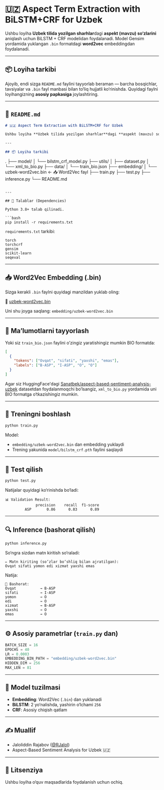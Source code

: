 # 🇺🇿 Aspect Term Extraction with BiLSTM+CRF for Uzbek

Ushbu loyiha **Uzbek tilida yozilgan sharhlar**dagi **aspekt (mavzu) so‘zlarini** aniqlash uchun BiLSTM + CRF modelidan foydalanadi. Model Gensim yordamida yuklangan `.bin` formatdagi **word2vec** embeddingdan foydalanadi.

---

## 📦 Loyiha tarkibi

Ajoyib, endi sizga `README.md` faylini tayyorlab beraman — barcha bosqichlar, tavsiyalar va `.bin` fayl manbasi bilan to‘liq hujjatli ko‘rinishda. Quyidagi faylni loyihangizning **asosiy papkasiga** joylashtiring.

---

## 📄 `README.md`

```markdown
# 🇺🇿 Aspect Term Extraction with BiLSTM+CRF for Uzbek

Ushbu loyiha **Uzbek tilida yozilgan sharhlar**dagi **aspekt (mavzu) so‘zlarini** aniqlash uchun BiLSTM + CRF modelidan foydalanadi. Model Gensim yordamida yuklangan `.bin` formatdagi **word2vec** embeddingdan foydalanadi.

---

## 📦 Loyiha tarkibi

```

.
├── model/
│   └── bilstm\_crf\_model.py
├── utils/
│   ├── dataset.py
│   └── xml\_to\_bio.py
├── data/
│   └── train\_bio.json
├── embedding/
│   └── uzbek-word2vec.bin  ← 📥 Word2Vec fayl
├── train.py
├── test.py
├── inference.py
└── README.md

````

---

## 🔧 Talablar (Dependencies)

Python 3.8+ talab qilinadi.

```bash
pip install -r requirements.txt
````

`requirements.txt` tarkibi:

```text
torch
torchcrf
gensim
scikit-learn
seqeval
```

---

## 📥 Word2Vec Embedding (.bin)

Sizga kerakli `.bin` faylni quyidagi manzildan yuklab oling:

📎 [uzbek-word2vec.bin](https://github.com/RJalol/uzbek-sentiment-analysis-GCNN/blob/main/embedding/uzbek-word2vec.bin)

Uni shu joyga saqlang: `embedding/uzbek-word2vec.bin`

---

## 🧾 Ma’lumotlarni tayyorlash

Yoki siz `train_bio.json` faylini o’zingiz yaratishingiz mumkin BIO formatda:

```json
[
  {
    "tokens": ["Ovqat", "sifati", "yaxshi", "emas"],
    "labels": ["B-ASP", "I-ASP", "O", "O"]
  }
]
```

Agar siz HuggingFace'dagi [Sanatbek/aspect-based-sentiment-analysis-uzbek](https://huggingface.co/datasets/Sanatbek/aspect-based-sentiment-analysis-uzbek) datasetdan foydalanmoqchi bo‘lsangiz, `xml_to_bio.py` yordamida uni BIO formatga o‘tkazishingiz mumkin.

---

## 🚀 Treningni boshlash

```bash
python train.py
```

Model:

* `embedding/uzbek-word2vec.bin` dan embedding yuklaydi
* Trening yakunida `model/bilstm_crf.pth` faylini saqlaydi

---

## 🧪 Test qilish

```bash
python test.py
```

Natijalar quyidagi ko‘rinishda bo‘ladi:

```text
📊 Validation Result:
              precision    recall  f1-score   
         ASP       0.86      0.83      0.89      
```

---

## 🔍 Inference (bashorat qilish)

```bash
python inference.py
```

So‘ngra sizdan matn kiritish so‘raladi:

```text
✏️ Matn kiriting (so‘zlar bo‘shliq bilan ajratilgan):
Ovqat sifati yomon edi xizmat yaxshi emas
```

Natija:

```text
📌 Bashorat:
Ovqat           → B-ASP
sifati          → I-ASP
yomon           → O
edi             → O
xizmat          → B-ASP
yaxshi          → O
emas            → O
```

---

## ⚙️ Asosiy parametrlar (`train.py` dan)

```python
BATCH_SIZE = 16
EPOCHS = 40
LR = 0.0003
EMBEDDING_BIN_PATH = "embedding/uzbek-word2vec.bin"
HIDDEN_DIM = 256
MAX_LEN = 81
```

---

## 🧠 Model tuzilmasi

* **Embedding**: Word2Vec (`.bin`) dan yuklanadi
* **BiLSTM**: 2 yo‘nalishda, yashirin o‘lchami `256`
* **CRF**: Asosiy chiqish qatlam

---

## ✍️ Muallif

* Jaloliddin Rajabov ([@RJalol](https://github.com/RJalol))
* Aspect-Based Sentiment Analysis for Uzbek 🇺🇿

---

## 📜 Litsenziya

Ushbu loyiha o‘quv maqsadlarida foydalanish uchun ochiq.


